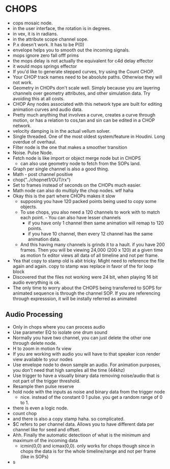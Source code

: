# CHOPS


- cops mosaic node. 
- in the user interface, the rotation is in degrees.
- in vex, it is in radians.
- in the attribute scope channel sope.
- P.x doesn't work. It has to be P(0)
- envelope helps you to smooth out the incoming signals.
- mops ignore zero fall offf prims
- the mops delay is not actually the equivalent for c4d delay effector
- it would mops springs effector
- If you'd like to generate stepped curves, try using the Count CHOP.
- Your CHOP track names need to be absolute paths. Otherwise they will not work.
- Geometry in CHOPs don't scale well. Simply because you are layering channels over geometry attributes, and other simulation data. Try avoiding this at all costs.
- CHOP Any nodes associated with this network type are built for editing animation curves and audio data.
- Pretty much anything that involves a curve, creates a curve through motion, or has a relation to cos,tan and sin can be edited in a CHOP network.
- velocity damping is in the actual vellum solver.
- Single threaded. One of the most oldest system/feature in Houdini. Long overdue of overhaul. 
- Filter node is the one that makes a smoother transition
- Noise. Pulse Node. 
- Fetch node is like import or object merge node but in CHOPS
  - can also use geometry node to fetch from the SOPs land. 
- Graph per single channel is also a good thing. 
- Math - post channel positive 
- chop("../chopnet1/OUT/rx")
- Set to frames instead of seconds on the  CHOPs much easier. 
- Math node can also do multiply the chop nodes. wtf haha 
- Okay this is the part where CHOPs makes it slow
  - supposing you have 120 packed points being used to copy some objects.
  - To use chops, you also need a 120 channels to work with to match each point. - You can also have lesser channels
    - if you have only 1 channel then same animation will remap to 120 points. 
    - if you have 10 channel, then every 12 channel has the same animation data. 
  - And this having many channels is grinds it to a hault. if you have 200 frames. Then you will be viewing 24,000 (200 x 120) at a given time as motion fx editor views all data of all timeline and not per frame. 
- Yea that copy to stamp old is abit tricky. Might need to reference the file again and again. copy to stamp was replace in favor of the for loop block
- Discovered that the files not working were 24 bit, when playing 16 bit audio everything is ok.
- The only time to worry about the CHOPS being transferred to SOPS for animated sequence is through the channel SOP. If you are referencing through expresssion, it will be instally referred as animated


## Audio Processing

- Only in chops where you can process audio
- Use parameter EQ to isolate one drum sound
- Normally you have two channel, you can just delete the other one through delete node. 
- H to zoom in motion fx view 
- If you are working with audio you will have to that speaker icon render view available to your nodes 
- Use envelope node to dwon sample an audio. For animation purposes, you don't need that high samples all the time (44khz)
- Use trigger to have a visually binary data removing noise/audio that is not part of the trigger threshold. 
- Resample then pulse reserve 
- hold node with the inputs as noise and binary data from the trigger node
  - nice. instead of the constant 0 1 pulse. you get a random range of 0 to 1.
- there is even a logic node. 
- count chop
- and there is also a copy stamp haha. so complicated. 
- $C refers to per channel data. Allows you to have different data per channel like for seed and offset. 
- Ahh. Finally the automatic detectioon of what is the minimum and maximum of the incoming data
  - icmin(0,0) and icmax(0,0). only works for chops though since in chops the data is for the whole timeline/range and not per frame (like in SOPs)
- s